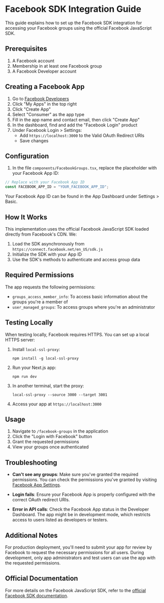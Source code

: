 # Facebook SDK Integration Guide

This guide explains how to set up the Facebook SDK integration for accessing your Facebook groups using the official Facebook JavaScript SDK.

## Prerequisites

1. A Facebook account
2. Membership in at least one Facebook group
3. A Facebook Developer account

## Creating a Facebook App

1. Go to [Facebook Developers](https://developers.facebook.com/)
2. Click "My Apps" in the top right
3. Click "Create App"
4. Select "Consumer" as the app type
5. Fill in the app name and contact email, then click "Create App"
6. In the dashboard, find and add the "Facebook Login" product
7. Under Facebook Login > Settings:
   - Add `https://localhost:3000` to the Valid OAuth Redirect URIs
   - Save changes

## Configuration

1. In the file `components/FacebookGroups.tsx`, replace the placeholder with your Facebook App ID:

```typescript
// Replace with your Facebook App ID
const FACEBOOK_APP_ID = "YOUR_FACEBOOK_APP_ID";
```

Your Facebook App ID can be found in the App Dashboard under Settings > Basic.

## How It Works

This implementation uses the official Facebook JavaScript SDK loaded directly from Facebook's CDN. We:

1. Load the SDK asynchronously from `https://connect.facebook.net/en_US/sdk.js`
2. Initialize the SDK with your App ID
3. Use the SDK's methods to authenticate and access group data

## Required Permissions

The app requests the following permissions:
- `groups_access_member_info`: To access basic information about the groups you're a member of
- `user_managed_groups`: To access groups where you're an administrator

## Testing Locally

When testing locally, Facebook requires HTTPS. You can set up a local HTTPS server:

1. Install `local-ssl-proxy`:
   ```
   npm install -g local-ssl-proxy
   ```

2. Run your Next.js app:
   ```
   npm run dev
   ```

3. In another terminal, start the proxy:
   ```
   local-ssl-proxy --source 3000 --target 3001
   ```

4. Access your app at `https://localhost:3000`

## Usage

1. Navigate to `/facebook-groups` in the application
2. Click the "Login with Facebook" button
3. Grant the requested permissions
4. View your groups once authenticated

## Troubleshooting

- **Can't see any groups**: Make sure you've granted the required permissions. You can check the permissions you've granted by visiting [Facebook App Settings](https://www.facebook.com/settings?tab=applications).
  
- **Login fails**: Ensure your Facebook App is properly configured with the correct OAuth redirect URIs.
  
- **Error in API calls**: Check the Facebook App status in the Developer Dashboard. The app might be in development mode, which restricts access to users listed as developers or testers.

## Additional Notes

For production deployment, you'll need to submit your app for review by Facebook to request the necessary permissions for all users. During development, only app administrators and test users can use the app with the requested permissions.

## Official Documentation

For more details on the Facebook JavaScript SDK, refer to the [official Facebook SDK documentation](https://developers.facebook.com/docs/javascript/reference/v19.0). 
